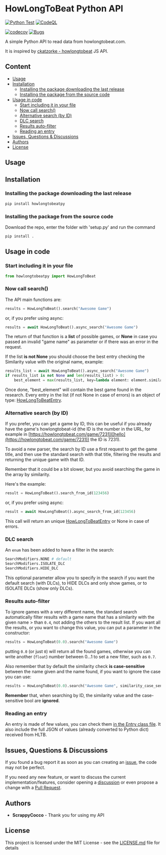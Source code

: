 # HowLongToBeat Python API

[![Python Test](https://github.com/ScrappyCocco/HowLongToBeat-PythonAPI/actions/workflows/python-test.yml/badge.svg)](https://github.com/ScrappyCocco/HowLongToBeat-PythonAPI/actions/workflows/python-test.yml)
[![CodeQL](https://github.com/ScrappyCocco/HowLongToBeat-PythonAPI/actions/workflows/codeql-analysis.yml/badge.svg)](https://github.com/ScrappyCocco/HowLongToBeat-PythonAPI/actions/workflows/codeql-analysis.yml)

[![codecov](https://codecov.io/gh/ScrappyCocco/HowLongToBeat-PythonAPI/branch/master/graph/badge.svg)](https://codecov.io/gh/ScrappyCocco/HowLongToBeat-PythonAPI)
[![Bugs](https://sonarcloud.io/api/project_badges/measure?project=ScrappyCocco_HowLongToBeat-PythonAPI&metric=bugs)](https://sonarcloud.io/dashboard?id=ScrappyCocco_HowLongToBeat-PythonAPI)

A simple Python API to read data from howlongtobeat.com.

It is inspired by [ckatzorke - howlongtobeat](https://github.com/ckatzorke/howlongtobeat) JS API.

## Content

- [Usage](#usage)
- [Installation](#installation)
  - [Installing the package downloading the last release](#installing-the-package-downloading-the-last-release)
  - [Installing the package from the source code](#installing-the-package-from-the-source-code)
- [Usage in code](#usage-in-code)
  - [Start including it in your file](#start-including-it-in-your-file)
  - [Now call search()](#now-call-search)
  - [Alternative search (by ID)](#alternative-search-by-id)
  - [DLC search](#dlc-search)
  - [Results auto-filter](#results-auto-filter)
  - [Reading an entry](#reading-an-entry)
- [Issues, Questions & Discussions](#issues-questions--discussions)
- [Authors](#authors)
- [License](#license)

## Usage

## Installation

### Installing the package downloading the last release

```python
pip install howlongtobeatpy
```

### Installing the package from the source code

Download the repo, enter the folder with 'setup.py' and run the command

```python
pip install .
```

## Usage in code

### Start including it in your file

```python
from howlongtobeatpy import HowLongToBeat
```

### Now call search()

The API main functions are:

```python
results = HowLongToBeat().search("Awesome Game")
```

or, if you prefer using async:

```python
results = await HowLongToBeat().async_search("Awesome Game")
```

The return of that function is a **list** of possible games, or **None** in case you passed an invalid "game name" as parameter or if there was an error in the request.

If the list **is not None** you should choose the best entry checking the Similarity value with the original name, example:

```python
results_list = await HowLongToBeat().async_search("Awesome Game")
if results_list is not None and len(results_list) > 0:
    best_element = max(results_list, key=lambda element: element.similarity)
```

Once done, "best_element" will contain the best game found in the research.
Every entry in the list (if not None in case of errors) is an object of type: [HowLongToBeatEntry](https://github.com/ScrappyCocco/HowLongToBeat-PythonAPI/blob/master/howlongtobeatpy/howlongtobeatpy/HowLongToBeatEntry.py).

### Alternative search (by ID)

If you prefer, you can get a game by ID, this can be useful if you already have the game's howlongtobeat-id (the ID is the number in the URL, for example in [https://howlongtobeat.com/game/7231]([hello](https://howlongtobeat.com/game/7231)) the ID is 7231).

To avoid a new parser, the search by ID use a first request to get the game title, and then use the standard search with that title, filtering the results and returning the unique game with that ID.

Remember that it could be a bit slower, but you avoid searching the game in the array by similarity.

Here's the example:

```python
result = HowLongToBeat().search_from_id(123456)
```

or, if you prefer using async:

```python
result = await HowLongToBeat().async_search_from_id(123456)
```

This call will return an unique [HowLongToBeatEntry](https://github.com/ScrappyCocco/HowLongToBeat-PythonAPI/blob/master/howlongtobeatpy/howlongtobeatpy/HowLongToBeatEntry.py) or None in case of errors.

### DLC search

An `enum` has been added to have a filter in the search:

```python
SearchModifiers.NONE # default
SearchModifiers.ISOLATE_DLC
SearchModifiers.HIDE_DLC
```

This optional parameter allow you to specify in the search if you want the default search (with DLCs), to HIDE DLCs and only show games, or to ISOLATE DLCs (show only DLCs).

### Results auto-filter

To ignore games with a very different name, the standard search automatically filter results with a game name that has a similarity with the given name > than `0.4`, not adding the others to the result list.
If you want all the results, or you want to change this value, you can put a parameter in the constructor:

```python
results = HowLongToBeat(0.0).search("Awesome Game")
```

putting `0.0` (or just `0`) will return all the found games, otherwise you can write another (`float`) number between 0...1 to set a new filter, such as `0.7`.

Also remember that by default the similarity check **is case-sensitive** between the name given and the name found, if you want to ignore the case you can use:

```python
results = HowLongToBeat(0.0).search("Awesome Game", similarity_case_sensitive=False)
```

**Remember** that, when searching by ID, the similarity value and the case-sensitive bool are **ignored**.

### Reading an entry

An entry is made of few values, you can check them [in the Entry class file](https://github.com/ScrappyCocco/HowLongToBeat-PythonAPI/blob/master/howlongtobeatpy/howlongtobeatpy/HowLongToBeatEntry.py). It also include the full JSON of values (already converted to Python dict) received from HLTB.

## Issues, Questions & Discussions

If you found a bug report it as soon as you can creating an [issue](https://github.com/ScrappyCocco/HowLongToBeat-PythonAPI/issues/new), the code may not be perfect.

If you need any new feature, or want to discuss the current implementation/features, consider opening a [discussion](https://github.com/ScrappyCocco/HowLongToBeat-PythonAPI/discussions) or even propose a change with a [Pull Request](https://github.com/ScrappyCocco/HowLongToBeat-PythonAPI/pulls).

## Authors

* **ScrappyCocco** - Thank you for using my API

## License

This project is licensed under the MIT License - see the [LICENSE.md](LICENSE.md) file for details
